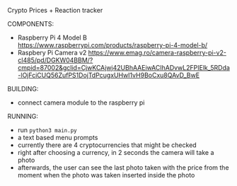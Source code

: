 Crypto Prices + Reaction tracker

COMPONENTS: 

- Raspberry Pi 4 Model B https://www.raspberrypi.com/products/raspberry-pi-4-model-b/
- Raspbery Pi Camera v2 https://www.emag.ro/camera-raspberry-pi-v2-cl485/pd/DGKW04BBM/?cmpid=87002&gclid=CjwKCAjwj42UBhAAEiwACIhADvwL2FPIElk_5RDda-lOjFciCUQ56ZufPS1DojTdPcugxUHwI1vH9BoCxu8QAvD_BwE

BUILDING:
- connect camera module to the raspberry pi 

RUNNING:
- run `python3 main.py`
- a text based menu prompts
- currently there are 4 cryptocurrencies that might be checked
- right after choosing a currency, in 2 seconds the camera will take a photo
- afterwards, the user can see the last photo taken with the price from the moment when the photo was taken inserted inside the photo
